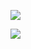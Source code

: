 ﻿![](https://lh6.googleusercontent.com/Xtq_Z_oa34tDPawObBHnoeYWGpVS-BFR08ChZDeYnxJP4RKAOv8jWPNWQV0Zh2ws_9za6TaQsHt2gnZUZzMzPExkJlPCiC3VXEpT33EKmKSE_hMCGzVAtobtoZOlrlKndIPG8zIz)

![](https://lh6.googleusercontent.com/Vw2c-KjWwoApsa5ALAO7uIgjTxyb5HyUfBTFtcpB17hm9qG00zGL6GdFx8kX0jnJAO5nfJP5-G7iT4uBVeGvuJ2YP6hUEFfbo9ex_mFTAwh-RRlyZ9zB_IseO4B8XnUJWVPbAPPk)
